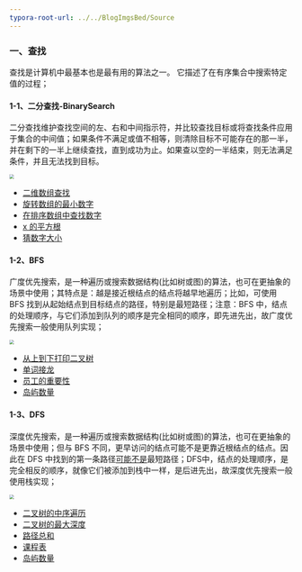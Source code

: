 ```yaml
---
typora-root-url: ../../BlogImgsBed/Source
---
```




### 一、查找

查找是计算机中最基本也是最有用的算法之一。 它描述了在有序集合中搜索特定值的过程；

#### 1-1、二分查找-BinarySearch

二分查找维护查找空间的左、右和中间指示符，并比较查找目标或将查找条件应用于集合的中间值；如果条件不满足或值不相等，则清除目标不可能存在的那一半，并在剩下的一半上继续查找，直到成功为止。如果查以空的一半结束，则无法满足条件，并且无法找到目标。

<img src="/Image/Algorithm/Search/1.png" style="zoom:50%;" />

- [二维数组查找](http://www.conardli.top/docs/algorithm/查找/二维数组查找.html)
- [旋转数组的最小数字](http://www.conardli.top/docs/algorithm/查找/旋转数组的最小数字.html#题目)
- [在排序数组中查找数字](http://www.conardli.top/docs/dataStructure/数组/在排序数组中查找数字.html)
- [x 的平方根](https://leetcode-cn.com/problems/sqrtx/?utm_source=LCUS&utm_medium=ip_redirect_q_uns&utm_campaign=transfer2china)
- [猜数字大小](https://leetcode-cn.com/problems/guess-number-higher-or-lower/)



#### 1-2、BFS

广度优先搜索，是一种遍历或搜索数据结构(比如树或图)的算法，也可在更抽象的场景中使用；其特点是：越是接近根结点的结点将越早地遍历；比如，可使用 BFS 找到从起始结点到目标结点的路径，特别是最短路径；注意：BFS 中，结点的处理顺序，与它们添加到队列的顺序是完全相同的顺序，即先进先出，故广度优先搜索一般使用队列实现；

<img src="/Image/Algorithm/Search/2.png" style="zoom:50%;" />

- [从上到下打印二叉树](http://www.conardli.top/docs/dataStructure/二叉树/从上到下打印二叉树.html)
- [单词接龙](https://leetcode-cn.com/problems/word-ladder/)
- [员工的重要性](https://leetcode-cn.com/problems/employee-importance/)
- [岛屿数量](https://leetcode-cn.com/problems/number-of-islands/)



#### 1-3、DFS

深度优先搜索，是一种遍历或搜索数据结构(比如树或图)的算法，也可在更抽象的场景中使用；但与 BFS 不同，更早访问的结点可能不是更靠近根结点的结点。因此在 DFS 中找到的第一条路径<u>可能不是</u>最短路径；DFS中，结点的处理顺序，是完全相反的顺序，就像它们被添加到栈中一样，是后进先出，故深度优先搜索一般使用栈实现；

<img src="/Image/Algorithm/Search/2.png" style="zoom:50%;" />

- [二叉树的中序遍历](http://www.conardli.top/docs/dataStructure/二叉树/二叉树的中序遍历.html)
- [二叉树的最大深度](http://www.conardli.top/docs/dataStructure/二叉树/二叉树的最大深度.html)
- [路径总和](https://leetcode-cn.com/problems/path-sum/)
- [课程表](https://leetcode-cn.com/problems/course-schedule/)
- [岛屿数量](https://leetcode-cn.com/problems/number-of-islands/)